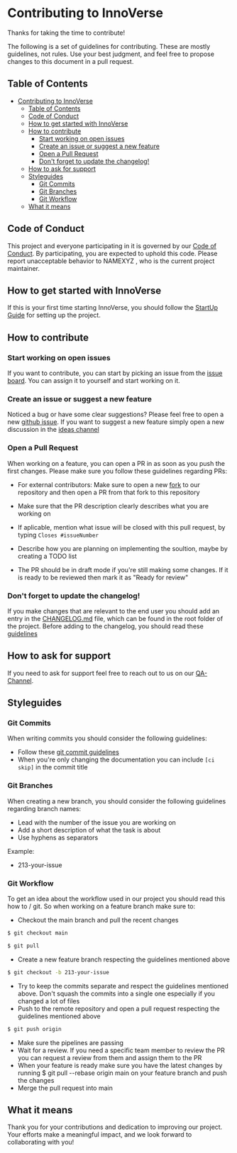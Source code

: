 # Contributing to InnoVerse

Thanks for taking the time to contribute!

The following is a set of guidelines for contributing. These are mostly
guidelines, not rules. Use your best judgment, and feel free to propose changes
to this document in a pull request.

## Table of Contents

- [Contributing to InnoVerse](#contributing-to-innoverse)
  - [Table of Contents](#table-of-contents)
  - [Code of Conduct](#code-of-conduct)
  - [How to get started with InnoVerse](#how-to-get-started-with-innoverse)
  - [How to contribute](#how-to-contribute)
    - [Start working on open issues](#start-working-on-open-issues)
    - [Create an issue or suggest a new feature](#create-an-issue-or-suggest-a-new-feature)
    - [Open a Pull Request](#open-a-pull-request)
    - [Don't forget to update the changelog!](#dont-forget-to-update-the-changelog)
  - [How to ask for support](#how-to-ask-for-support)
  - [Styleguides](#styleguides)
    - [Git Commits](#git-commits)
    - [Git Branches](#git-branches)
    - [Git Workflow](#git-workflow)
  - [What it means](#what-it-means)

## Code of Conduct

This project and everyone participating in it is governed by our [Code of Conduct]. By participating, you are expected to uphold this code. Please report unacceptable behavior to NAMEXYZ , who is the current project maintainer.

## How to get started with InnoVerse

If this is your first time starting InnoVerse, you should follow the [StartUp Guide] for setting up the project.

## How to contribute

### Start working on open issues

If you want to contribute, you can start by picking an issue from the [issue board]. You can assign it to yourself and start working on it.

### Create an issue or suggest a new feature

Noticed a bug or have some clear suggestions? Please feel free to open a new [github issue].
If you want to suggest a new feature simply open a new discussion in the [ideas channel]

### Open a Pull Request

When working on a feature, you can open a PR in as soon as you push the first changes. Please make sure you follow these guidelines regarding PRs:

- For external contributors: Make sure to open a new [fork] to our repository and then open a PR from that fork to this repository

- Make sure that the PR description clearly describes what you are working on
- If aplicable, mention what issue will be closed with this pull request, by typing `Closes #issueNumber`
- Describe how you are planning on implementing the soultion, maybe by creating a TODO list
- The PR should be in draft mode if you're still making some changes. If it is ready to be reviewed then mark it as "Ready for review"

### Don't forget to update the changelog!

If you make changes that are relevant to the end user you should add an entry in the [CHANGELOG.md] file, which can be found in the root folder of the project. Before adding to the changelog, you should read these [guidelines]

## How to ask for support

If you need to ask for support feel free to reach out to us on our [QA-Channel].

## Styleguides

### Git Commits

When writing commits you should consider the following guidelines:

- Follow these [git commit guidelines]
- When you're only changing the documentation you can include `[ci skip]` in the commit title

### Git Branches

When creating a new branch, you should consider the following guidelines regarding branch names:

- Lead with the number of the issue you are working on
- Add a short description of what the task is about
- Use hyphens as separators

Example:

- 213-your-issue

### Git Workflow

To get an idea about the workflow used in our project you should read this how to / git. So when working on a feature branch make sure to:

- Checkout the main branch and pull the recent changes

```sh
$ git checkout main
```

```sh
$ git pull
```

- Create a new feature branch respecting the guidelines mentioned above

```sh
$ git checkout -b 213-your-issue
```

- Try to keep the commits separate and respect the guidelines mentioned above. Don't squash the commits into a single one especially if you changed a lot of files
- Push to the remote repository and open a pull request respecting the guidelines mentioned above

```sh
$ git push origin
```

- Make sure the pipelines are passing
- Wait for a review. If you need a specific team member to review the PR you can request a review from them and assign them to the PR
- When your feature is ready make sure you have the latest changes by running $ git pull --rebase origin main on your feature branch and push the changes
- Merge the pull request into main

## What it means

Thank you for your contributions and dedication to improving our project. Your efforts make a meaningful impact, and we look forward to collaborating with you!

[code of conduct]: ../../CODE_OF_CONDUCT.md
[StartUp Guide]: ../../docs/developer/StartUpGuide.md
[guidelines]: https://keepachangelog.com/en/1.0.0/
[CHANGELOG.md]: ../../CHANGELOG.md
[git commit guidelines]: https://cbea.ms/git-commit/
[github issue]: https://github.com/openkfw/innoverse/issues
[discussions]: https://github.com/openkfw/innoverse/discussions
[QA-Channel]: https://github.com/openkfw/innoverse/discussions/categories/q-a
[ideas channel]: https://github.com/openkfw/innoverse/discussions/categories/ideas
[fork]: https://docs.github.com/en/pull-requests/collaborating-with-pull-requests/working-with-forks/fork-a-repo
[issue board]: https://github.com/openkfw/innoverse/issues
